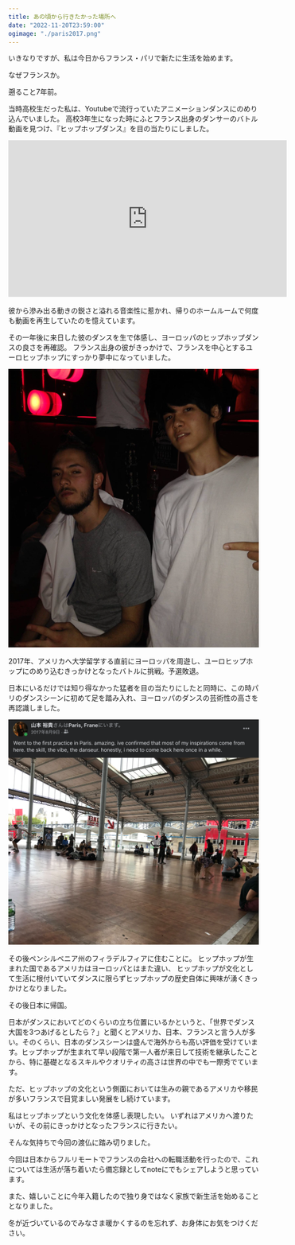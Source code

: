 ```yaml
---
title: あの頃から行きたかった場所へ
date: "2022-11-20T23:59:00"
ogimage: "./paris2017.png"
---
```


いきなりですが、私は今日からフランス・パリで新たに生活を始めます。

なぜフランスか。

遡ること7年前。

当時高校生だった私は、Youtubeで流行っていたアニメーションダンスにのめり込んでいました。
高校3年生になった時にふとフランス出身のダンサーのバトル動画を見つけ、『ヒップホップダンス』を目の当たりにしました。

<iframe width="560" height="315" src="https://www.youtube.com/embed/928or5ET2Tc" title="YouTube video player" frameborder="0" allow="accelerometer; autoplay; clipboard-write; encrypted-media; gyroscope; picture-in-picture" allowfullscreen></iframe>

彼から滲み出る動きの鋭さと溢れる音楽性に惹かれ、帰りのホームルームで何度も動画を再生していたのを憶えています。

その一年後に来日した彼のダンスを生で体感し、ヨーロッパのヒップホップダンスの良さを再確認。
フランス出身の彼がきっかけで、フランスを中心とするユーロヒップホップにすっかり夢中になっていました。

![WDC 2016 with Waydi](./waydi2016.png)

2017年、アメリカへ大学留学する直前にヨーロッパを周遊し、ユーロヒップホップにのめり込むきっかけとなったバトルに挑戦。予選敗退。

日本にいるだけでは知り得なかった猛者を目の当たりにしたと同時に、この時パリのダンスシーンに初めて足を踏み入れ、ヨーロッパのダンスの芸術性の高さを再認識しました。

![Paris in 2017](./paris2017.png)

その後ペンシルベニア州のフィラデルフィアに住むことに。
ヒップホップが生まれた国であるアメリカはヨーロッパとはまた違い、
ヒップホップが文化として生活に根付いていてダンスに限らずヒップホップの歴史自体に興味が湧くきっかけとなりました。

その後日本に帰国。

日本がダンスにおいてどのくらいの立ち位置にいるかというと、「世界でダンス大国を3つあげるとしたら？」と聞くとアメリカ、日本、フランスと言う人が多い。そのくらい、日本のダンスシーンは盛んで海外からも高い評価を受けています。ヒップホップが生まれて早い段階で第一人者が来日して技術を継承したことから、特に基礎となるスキルやクオリティの高さは世界の中でも一際秀でています。

ただ、ヒップホップの文化という側面においては生みの親であるアメリカや移民が多いフランスで目覚ましい発展をし続けています。

私はヒップホップという文化を体感し表現したい。
いずれはアメリカへ渡りたいが、その前にきっかけとなったフランスに行きたい。

そんな気持ちで今回の渡仏に踏み切りました。

今回は日本からフルリモートでフランスの会社への転職活動を行ったので、これについては生活が落ち着いたら備忘録としてnoteにでもシェアしようと思っています。

また、嬉しいことに今年入籍したので独り身ではなく家族で新生活を始めることとなりました。

冬が近づいているのでみなさま暖かくするのを忘れず、お身体にお気をつけください。

